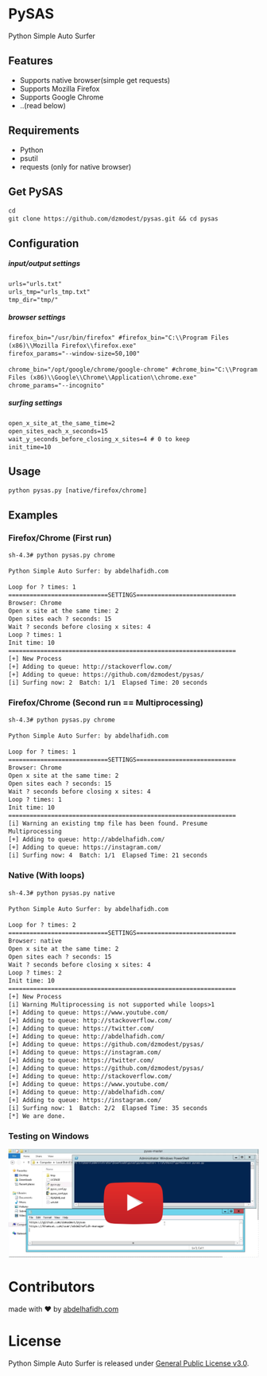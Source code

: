# PySAS
Python Simple Auto Surfer

## Features
- Supports native browser(simple get requests)
- Supports Mozilla Firefox
- Supports Google Chrome
- ..(read below)

## Requirements
- Python
- psutil
- requests (only for native browser)

## Get PySAS
```
cd
git clone https://github.com/dzmodest/pysas.git && cd pysas
```
## Configuration
##### input/output settings
```
urls="urls.txt"
urls_tmp="urls_tmp.txt"
tmp_dir="tmp/"
```
##### browser settings
```
firefox_bin="/usr/bin/firefox" #firefox_bin="C:\\Program Files (x86)\\Mozilla Firefox\\firefox.exe"
firefox_params="--window-size=50,100"

chrome_bin="/opt/google/chrome/google-chrome" #chrome_bin="C:\\Program Files (x86)\\Google\\Chrome\\Application\\chrome.exe"
chrome_params="--incognito"
```
##### surfing settings
```
open_x_site_at_the_same_time=2
open_sites_each_x_seconds=15
wait_y_seconds_before_closing_x_sites=4 # 0 to keep 
init_time=10
```
## Usage
```
python pysas.py [native/firefox/chrome]
```
## Examples
### Firefox/Chrome (First run)
```
sh-4.3# python pysas.py chrome

Python Simple Auto Surfer: by abdelhafidh.com

Loop for ? times: 1
============================SETTINGS============================
Browser: Chrome
Open x site at the same time: 2
Open sites each ? seconds: 15
Wait ? seconds before closing x sites: 4
Loop ? times: 1
Init time: 10
================================================================
[+] New Process
[+] Adding to queue: http://stackoverflow.com/
[+] Adding to queue: https://github.com/dzmodest/pysas/
[i] Surfing now: 2	Batch: 1/1	Elapsed Time: 20 seconds
```
### Firefox/Chrome (Second run == Multiprocessing)
```
sh-4.3# python pysas.py chrome

Python Simple Auto Surfer: by abdelhafidh.com

Loop for ? times: 1
============================SETTINGS============================
Browser: Chrome
Open x site at the same time: 2
Open sites each ? seconds: 15
Wait ? seconds before closing x sites: 4
Loop ? times: 1
Init time: 10
================================================================
[i] Warning an existing tmp file has been found. Presume Multiprocessing
[+] Adding to queue: http://abdelhafidh.com/
[+] Adding to queue: https://instagram.com/
[i] Surfing now: 4	Batch: 1/1	Elapsed Time: 21 seconds
```
### Native (With loops)
```
sh-4.3# python pysas.py native

Python Simple Auto Surfer: by abdelhafidh.com

Loop for ? times: 2
============================SETTINGS============================
Browser: native
Open x site at the same time: 2
Open sites each ? seconds: 15
Wait ? seconds before closing x sites: 4
Loop ? times: 2
Init time: 10
================================================================
[+] New Process
[i] Warning Multiprocessing is not supported while loops>1
[+] Adding to queue: https://www.youtube.com/
[+] Adding to queue: http://stackoverflow.com/
[+] Adding to queue: https://twitter.com/
[+] Adding to queue: http://abdelhafidh.com/
[+] Adding to queue: https://github.com/dzmodest/pysas/
[+] Adding to queue: https://instagram.com/
[+] Adding to queue: https://twitter.com/
[+] Adding to queue: https://github.com/dzmodest/pysas/
[+] Adding to queue: http://stackoverflow.com/
[+] Adding to queue: https://www.youtube.com/
[+] Adding to queue: http://abdelhafidh.com/
[+] Adding to queue: https://instagram.com/
[i] Surfing now: 1	Batch: 2/2	Elapsed Time: 35 seconds
[*] We are done.
```
### Testing on Windows
[![Testing on Windows Video](https://raw.githubusercontent.com/dzmodest/pysas/master/PySAS.png)](https://drive.google.com/file/d/17u9k3_JFa4LQ6CkkNSvpTK1AxySq3I6M/view?usp=sharing) 

# Contributors
made with :heart: by [abdelhafidh.com](http://abdelhafidh.com)

# License
Python Simple Auto Surfer is released under [General Public License v3.0](https://github.com/dzmodest/pysas/blob/master/LICENSE).
